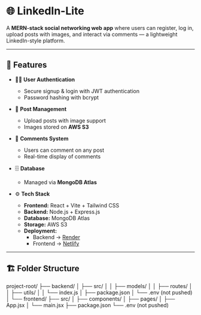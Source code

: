 # 🌐 LinkedIn-Lite

A **MERN-stack social networking web app** where users can register, log in, upload posts with images, and interact via comments — a lightweight LinkedIn-style platform.

---

## 🚀 Features

- 🧑‍💻 **User Authentication**
  - Secure signup & login with JWT authentication
  - Password hashing with bcrypt

- 📸 **Post Management**
  - Upload posts with image support
  - Images stored on **AWS S3**

- 💬 **Comments System**
  - Users can comment on any post
  - Real-time display of comments

- 🗄️ **Database**
  - Managed via **MongoDB Atlas**

- ⚙️ **Tech Stack**
  - **Frontend:** React + Vite + Tailwind CSS  
  - **Backend:** Node.js + Express.js  
  - **Database:** MongoDB Atlas  
  - **Storage:** AWS S3  
  - **Deployment:**  
    - Backend → [Render](https://render.com)  
    - Frontend → [Netlify](https://www.netlify.com)

---

## 🏗️ Folder Structure
project-root/
├── backend/
│ ├── src/
│ │ ├── models/
│ │ ├── routes/
│ │ ├── utils/
│ │ └── index.js
│ ├── package.json
│ └── .env (not pushed)
│
└── frontend/
├── src/
│ ├── components/
│ ├── pages/
│ ├── App.jsx
│ └── main.jsx
├── package.json
└── .env (not pushed)


